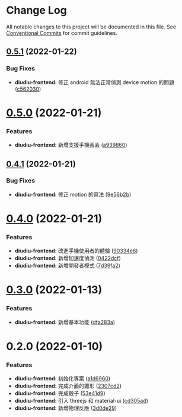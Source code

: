 # Change Log

All notable changes to this project will be documented in this file.
See [Conventional Commits](https://conventionalcommits.org) for commit guidelines.

## [0.5.1](https://github.com/marco79423/mysite-frontend/compare/diudiu-frontend@0.5.0...diudiu-frontend@0.5.1) (2022-01-22)


### Bug Fixes

* **diudiu-frontend:** 修正 android 無法正常偵測 device motion 的問題 ([c562030](https://github.com/marco79423/mysite-frontend/commit/c5620307c3392aa26f4a2e3c58799ace1c019819))






# [0.5.0](https://github.com/marco79423/mysite-frontend/compare/diudiu-frontend@0.4.1...diudiu-frontend@0.5.0) (2022-01-21)


### Features

* **diudiu-frontend:** 新增支援手機丟丟 ([a939860](https://github.com/marco79423/mysite-frontend/commit/a93986045000e74fb987ae89b1cad07916b57304))





## [0.4.1](https://github.com/marco79423/mysite-frontend/compare/diudiu-frontend@0.4.0...diudiu-frontend@0.4.1) (2022-01-21)


### Bug Fixes

* **diudiu-frontend:** 修正 motion 的寫法 ([9e56b2b](https://github.com/marco79423/mysite-frontend/commit/9e56b2b6a4e875890147a1e889db4daf81d8c381))





# [0.4.0](https://github.com/marco79423/mysite-frontend/compare/diudiu-frontend@0.3.0...diudiu-frontend@0.4.0) (2022-01-21)


### Features

* **diudiu-frontend:** 改進手機使用者的體驗 ([90334e6](https://github.com/marco79423/mysite-frontend/commit/90334e6fe33f09ca0284172e60489f15fa411692))
* **diudiu-frontend:** 新增加速度偵測 ([0422dcf](https://github.com/marco79423/mysite-frontend/commit/0422dcfc7f61dbd405c05fb6a859d537a84afb1e))
* **diudiu-frontend:** 新增開發者模式 ([7d39fa2](https://github.com/marco79423/mysite-frontend/commit/7d39fa2854aabdda725f4e58c1e3f9e62f813550))





# [0.3.0](https://github.com/marco79423/mysite-frontend/compare/diudiu-frontend@0.2.0...diudiu-frontend@0.3.0) (2022-01-13)


### Features

* **diudiu-frontend:** 新增基本功能 ([dfa283a](https://github.com/marco79423/mysite-frontend/commit/dfa283a06e2695cd9b3bb430f81b67a56bcf1a7d))





# 0.2.0 (2022-01-10)


### Features

* **diudiu-frontend:** 初始化專案 ([a1d6960](https://github.com/marco79423/mysite-frontend/commit/a1d69606b2195bf88a31daccd4cc4ca1114e8de8))
* **diudiu-frontend:** 完成介面的雛形 ([2307cd2](https://github.com/marco79423/mysite-frontend/commit/2307cd28023b51f7b9ec9e20ebf4af0223b01335))
* **diudiu-frontend:** 完成骰子 ([53e41d9](https://github.com/marco79423/mysite-frontend/commit/53e41d90f1a9164f4000bf00a73aaf8ac3999276))
* **diudiu-frontend:** 引入 threejs 和 material-ui ([cd305ad](https://github.com/marco79423/mysite-frontend/commit/cd305ad3f6bcbc54728b8bdf267999c4d52b4a94))
* **diudiu-frontend:** 新增物理反應 ([3d0de29](https://github.com/marco79423/mysite-frontend/commit/3d0de2951d2bbc4c168624f941bde0bbaa7a1025))
